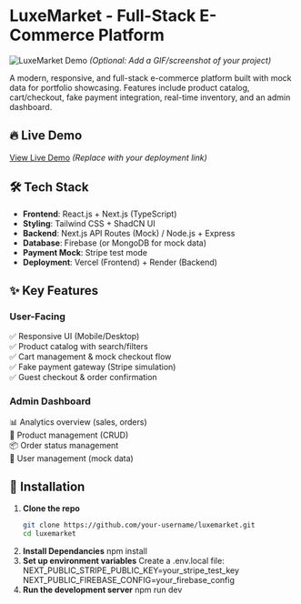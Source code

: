 # LuxeMarket - Full-Stack E-Commerce Platform

![LuxeMarket Demo](demo.gif) *(Optional: Add a GIF/screenshot of your project)*  

A modern, responsive, and full-stack e-commerce platform built with mock data for portfolio showcasing. Features include product catalog, cart/checkout, fake payment integration, real-time inventory, and an admin dashboard.

## 🔥 Live Demo  
[View Live Demo](https://luxemarket-demo.vercel.app) *(Replace with your deployment link)*  

## 🛠️ Tech Stack  
- **Frontend**: React.js + Next.js (TypeScript)  
- **Styling**: Tailwind CSS + ShadCN UI  
- **Backend**: Next.js API Routes (Mock) / Node.js + Express  
- **Database**: Firebase (or MongoDB for mock data)  
- **Payment Mock**: Stripe test mode  
- **Deployment**: Vercel (Frontend) + Render (Backend)  

## ✨ Key Features  
### User-Facing  
✅ Responsive UI (Mobile/Desktop)  
✅ Product catalog with search/filters  
✅ Cart management & mock checkout flow  
✅ Fake payment gateway (Stripe simulation)  
✅ Guest checkout & order confirmation  

### Admin Dashboard  
📊 Analytics overview (sales, orders)  
🛒 Product management (CRUD)  
📦 Order status management  
👥 User management (mock data)  

## 🚀 Installation  
1. **Clone the repo**  
   ```bash
   git clone https://github.com/your-username/luxemarket.git
   cd luxemarket
2. **Install Dependancies**
   npm install
3. **Set up environment variables**
   Create a .env.local file:
   NEXT_PUBLIC_STRIPE_PUBLIC_KEY=your_stripe_test_key
   NEXT_PUBLIC_FIREBASE_CONFIG=your_firebase_config
4. **Run the development server**
   npm run dev
